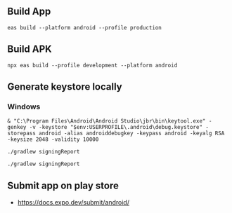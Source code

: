 ## Build App
```ssh
eas build --platform android --profile production
````

## Build APK

```ssh
npx eas build --profile development --platform android
```

## Generate keystore locally

### Windows

```ssh
& "C:\Program Files\Android\Android Studio\jbr\bin\keytool.exe" -genkey -v -keystore "$env:USERPROFILE\.android\debug.keystore" -storepass android -alias androiddebugkey -keypass android -keyalg RSA -keysize 2048 -validity 10000
```

```ssh
./gradlew signingReport
```

```ssh
./gradlew signingReport
```

## Submit app on play store

- https://docs.expo.dev/submit/android/